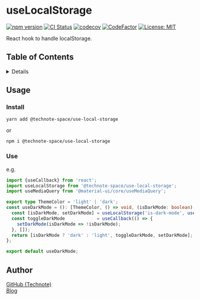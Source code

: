 # useLocalStorage

[![npm version](https://badge.fury.io/js/%40technote-space%2Fuse-local-storage.svg)](https://badge.fury.io/js/%40technote-space%2Fuse-local-storage)
[![CI Status](https://github.com/technote-space/use-local-storage/workflows/CI/badge.svg)](https://github.com/technote-space/use-local-storage/actions)
[![codecov](https://codecov.io/gh/technote-space/use-local-storage/branch/master/graph/badge.svg)](https://codecov.io/gh/technote-space/use-local-storage)
[![CodeFactor](https://www.codefactor.io/repository/github/technote-space/use-local-storage/badge)](https://www.codefactor.io/repository/github/technote-space/use-local-storage)
[![License: MIT](https://img.shields.io/badge/License-MIT-blue.svg)](https://github.com/technote-space/use-local-storage/blob/master/LICENSE)

React hook to handle localStorage.

## Table of Contents

<!-- START doctoc generated TOC please keep comment here to allow auto update -->
<!-- DON'T EDIT THIS SECTION, INSTEAD RE-RUN doctoc TO UPDATE -->
<details>
<summary>Details</summary>

- [Setup](#setup)
  - [yarn](#yarn)
  - [npm](#npm)
- [Author](#author)

</details>
<!-- END doctoc generated TOC please keep comment here to allow auto update -->

## Usage

### Install

`yarn add @technote-space/use-local-storage`

or

`npm i @technote-space/use-local-storage`

### Use

e.g.

```ts
import {useCallback} from 'react';
import useLocalStorage from '@technote-space/use-local-storage';
import useMediaQuery from '@material-ui/core/useMediaQuery';

export type ThemeColor = 'light' | 'dark';
const useDarkMode = (): [ThemeColor, () => void, (isDarkMode: boolean) => void] => {
  const [isDarkMode, setDarkMode] = useLocalStorage('is-dark-mode', useMediaQuery('(prefers-color-scheme: dark)'));
  const toggleDarkMode            = useCallback(() => {
    setDarkMode(isDarkMode => !isDarkMode);
  }, []);
  return [isDarkMode ? 'dark' : 'light', toggleDarkMode, setDarkMode];
};

export default useDarkMode;
```

## Author

[GitHub (Technote)](https://github.com/technote-space)  
[Blog](https://technote.space)
